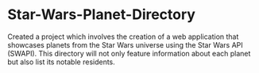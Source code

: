# Star-Wars-Planet-Directory
Created a project which involves the creation of a web application that showcases planets from the Star Wars universe using the Star Wars API (SWAPI). This directory will not only feature information about each planet but also list its notable residents.
